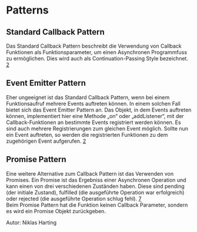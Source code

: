 # Patterns

## Standard Callback Pattern
Das Standard Callback Pattern beschreibt die Verwendung von Callback Funktionen als Funktionsparameter, um einen Asynchronen Programmfuss zu ermöglichen. Dies wird auch als Continuation-Passing Style bezeichnet. [2](../quellen.md)

## Event Emitter Pattern
Eher ungeeignet ist das Standard Callback Pattern, wenn bei einem Funktionsaufruf mehrere Events auftreten können. In einem solchen Fall bietet sich das Event Emitter Pattern an. Das Objekt, in dem Events auftreten können, implementiert hier eine Methode „on“ oder „addListener“, mit der Callback-Funktionen an bestimmte Events registriert werden können. Es sind auch mehrere Registrierungen zum gleichen Event möglich. Sollte nun ein Event auftreten, so werden die registrierten Funktionen zu dem zugehörigen Event aufgerufen. [2](../quellen.md)

## Promise Pattern
Eine weitere Alternative zum Callback Pattern ist das Verwenden von Promises. Ein Promise ist das Ergebniss einer Asynchronen Operation und kann einen von drei verschiedenen Zuständen haben. Diese sind pending (der initiale Zustand), fulfilled (die ausgeführte Operation war erfolgreich) oder rejected (die ausgeführte Operation schlug fehl). [7](../quellen.md)  
Beim Promise Pattern hat die Funktion keinen Callback Parameter, sondern es wird ein Promise Objekt zurückgeben.

Autor: Niklas Harting
